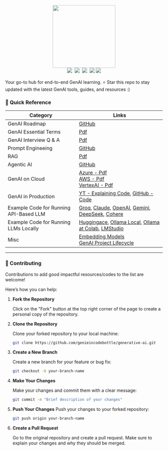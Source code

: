 <div align="center">
<a href="https://www.instagram.com/genieincodebottle/"><img width="200" src="https://github.com/genieincodebottle/generative-ai/blob/main/images/logo_genie_new.png"></a>
</div>
<div align="center">
    <a target="_blank" href="https://www.youtube.com/@genieincodebottle"><img src="https://img.shields.io/badge/YouTube-@genieincodebottle-blue"></a>&nbsp;
    <a target="_blank" href="https://github.com/genieincodebottle/generative-ai"><img src="https://img.shields.io/github/stars/genieincodebottle/generative-ai   "></a>&nbsp;
    <a target="_blank" href="https://www.linkedin.com/in/rajesh-srivastava"><img src="https://img.shields.io/badge/style--5eba00.svg?label=LinkedIn&logo=linkedin&style=social"></a>&nbsp;
    <a target="_blank" href="https://www.instagram.com/genieincodebottle/"><img src="https://img.shields.io/badge/@genieincodebottle-C13584?style=flat-square&labelColor=C13584&logo=instagram&logoColor=white&link=https://www.instagram.com/eduardopiresbr/"></a>
    <a target="_blank" href="https://x.com/zero2nn"><img src="https://img.shields.io/twitter/url/https/twitter.com/cloudposse.svg?style=social&label=Follow%20%40zero2nn"></a>
</div>
<br>
Your go-to hub for end-to-end GenAI learning. ⭐ Star this repo to stay updated with the latest GenAI tools, guides, and resources :)

### 📘 Quick Reference

| Category | Links |
|-------------|---------|
| GenAI Roadmap    | [GitHub](https://github.com/genieincodebottle/generative-ai/blob/main/GenAI_Roadmap.md) |
| GenAI Essential Terms     | [Pdf](https://github.com/genieincodebottle/generative-ai/blob/main/docs/essential-terms-genai.pdf) |
| GenAI Interview Q & A     | [Pdf](https://github.com/genieincodebottle/generative-ai/blob/main/docs/genai-interview-questions.pdf) |
| Prompt Engineeing       | [GitHub](https://github.com/genieincodebottle/generative-ai/blob/main/genai-usecases/prompt-engineering) |
| RAG   | [Pdf](https://github.com/genieincodebottle/generative-ai/blob/main/genai-usecases/advance-rag/advance-rag-decision-flow-chart.pdf) |
| Agentic AI   | [GitHub](https://github.com/genieincodebottle/generative-ai/tree/main/genai-usecases/agentic-ai) |
| GenAI on Cloud   | [Azure - Pdf](https://github.com/genieincodebottle/generative-ai/blob/main/docs/genai-with-azure-cloud.pdf) <br>  [AWS - Pdf](https://github.com/genieincodebottle/generative-ai/blob/main/docs/genai-with-aws-cloud.pdf) <br>  [VertexAI - Pdf](https://github.com/genieincodebottle/generative-ai/blob/main/docs/genai-with-vertexai.pdf)  |
| GenAI in Production | [YT - Explaining Code](https://www.youtube.com/watch?v=x2P4Ee6PYNg), [GitHub - Code](https://github.com/genieincodebottle/rag-app-on-aws) |
| Example Code for Running API-Based LLM | [Groq](https://github.com/genieincodebottle/generative-ai/blob/main/genai-usecases/llm-providers/groq.ipynb), [Claude](https://github.com/genieincodebottle/generative-ai/blob/main/genai-usecases/llm-providers/claude.ipynb), [OpenAI](https://github.com/genieincodebottle/generative-ai/blob/main/genai-usecases/llm-providers/openai.ipynb), [Gemini](https://github.com/genieincodebottle/generative-ai/blob/main/genai-usecases/llm-providers/gemini.ipynb), [DeepSeek](https://github.com/genieincodebottle/generative-ai/blob/main/genai-usecases/llm-providers/deepseek.ipynb), [Cohere](https://github.com/genieincodebottle/generative-ai/blob/main/genai-usecases/llm-providers/cohere.ipynb) |
| Example Code for Running LLMs Locally | [Huggingace](https://github.com/genieincodebottle/generative-ai/blob/main/genai-usecases/llm-providers/huggingface_models.ipynb), [Ollama Local](https://github.com/genieincodebottle/generative-ai/blob/main/genai-usecases/llm-providers/ollama), [Ollama at Colab](https://colab.research.google.com/drive/1TrB6dLCSBdSDXcauQ1lofgWDiiEbQXHw?usp=sharing), [LMStudio](https://lmstudio.ai/) |
| Misc   | [Embedding Models](https://github.com/genieincodebottle/generative-ai/blob/main/genai-usecases/embedding-models/how-to-choose-embedding-models.ipynb) <br> [GenAI Project Lifecycle](https://github.com/genieincodebottle/generative-ai/blob/main/docs/genai-project-lifecycle.pdf) |

<hr>

### 🤝 Contributing

Contributions to add good impactful resources/codes to the list are welcome! 

Here’s how you can help:

1. **Fork the Repository**

   Click on the "Fork" button at the top right corner of the page to create a personal copy of the repository.

2. **Clone the Repository**

   Clone your forked repository to your local machine:
   ```bash
   git clone https://github.com/genieincodebottle/generative-ai.git
   ```

3. **Create a New Branch**

   Create a new branch for your feature or bug fix:
   ```bash
   git checkout -b your-branch-name
   ```

4. **Make Your Changes**

   Make your changes and commit them with a clear message:
   ```bash
   git commit -m "Brief description of your changes"
   ```

5. **Push Your Changes**
Push your changes to your forked repository:
   ```bash
   git push origin your-branch-name
   ```

5. **Create a Pull Request**

   Go to the original repository and create a pull request. Make sure to explain your changes and why they should be merged.
